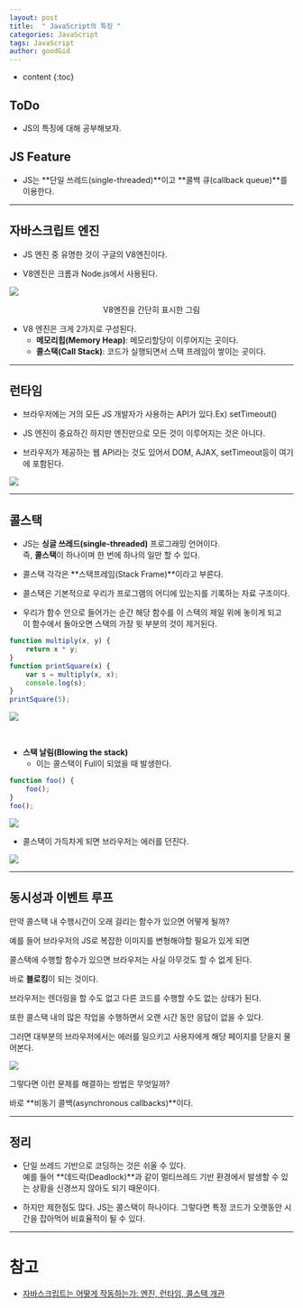 ```yaml
---
layout: post
title:  " JavaScript의 특징 "
categories: JavaScript
tags: JavaScript
author: goodGid
---
```

* content
{:toc}

## ToDo

* JS의 특징에 대해 공부해보자.








## JS Feature

* JS는 **단일 쓰레드(single-threaded)**이고 **콜백 큐(callback queue)**를 이용한다.

---

## 자바스크립트 엔진

* JS 엔진 중 유명한 것이 구글의 V8엔진이다.

* V8엔진은 크롬과 Node.js에서 사용된다. 


![](/assets/img/javascript/js_feature_1.png)
<center>V8엔진을 간단히 표시한 그림</center>

* V8 엔진은 크게 2가지로 구성된다.
    - **메모리힙(Memory Heap)**: 메모리할당이 이루어지는 곳이다.
    - **콜스택(Call Stack)**: 코드가 실행되면서 스택 프레임이 쌓이는 곳이다.

---

## 런타임

* 브라우저에는 거의 모든 JS 개발자가 사용하는 API가 있다.Ex) setTimeout()

* JS 엔진이 중요하긴 하지만 엔진만으로 모든 것이 이루어지는 것은 아니다. 

* 브라우저가 제공하는 웹 API라는 것도 있어서 DOM, AJAX, setTimeout등이 여기에 포함된다.

![](/assets/img/javascript/js_feature_2.png)

---

## 콜스택

* JS는 **싱글 쓰레드(single-threaded)** 프로그래밍 언어이다. <br> 즉, **콜스택**이 하나이며 한 번에 하나의 일만 할 수 있다.

* 콜스택 각각은 **스택프레임(Stack Frame)**이라고 부른다.

* 콜스택은 기본적으로 우리가 프로그램의 어디에 있는지를 기록하는 자료 구조이다. 

* 우리가 함수 안으로 들어가는 순간 해당 함수를 이 스택의 제일 위에 놓이게 되고 <br> 이 함수에서 돌아오면 스택의 가장 윗 부분의 것이 제거된다.

``` js
function multiply(x, y) {
    return x * y;
}
function printSquare(x) {
    var s = multiply(x, x);
    console.log(s);
}
printSquare(5);
```

![](/assets/img/javascript/js_feature_3.png)



<br>


* **스택 날림(Blowing the stack)**
    - 이는 콜스택이 Full이 되었을 때 발생한다.

``` js
function foo() {
    foo();
}
foo();
```

![](/assets/img/javascript/js_feature_4.png)

* 콜스택이 가득차게 되면 브라우저는 에러를 던진다.

![](/assets/img/javascript/js_feature_5.png)

---

## 동시성과 이벤트 루프


만약 콜스택 내 수행시간이 오래 걸리는 함수가 있으면 어떻게 될까?

예를 들어 브라우저의 JS로 복잡한 이미지를 변형해야할 필요가 있게 되면 

콜스택에 수행할 함수가 있으면 브라우저는 사실 아무것도 할 수 없게 된다.

바로 **블로킹**이 되는 것이다.

브라우저는 렌더링을 할 수도 없고 다른 코드를 수행할 수도 없는 상태가 된다.

또한 콜스택 내의 많은 작업을 수행하면서 오랜 시간 동안 응답이 없을 수 있다.

그러면 대부분의 브라우저에서는 에러를 일으키고 사용자에게 해당 페이지를 닫을지 물어본다.

![](/assets/img/javascript/js_feature_6.png)

그렇다면 이런 문제를 해결하는 방법은 무엇일까?

바로 **비동기 콜백(asynchronous callbacks)**이다.

---

## 정리

* 단일 쓰레드 기반으로 코딩하는 것은 쉬울 수 있다. <br> 예를 들어 **데드락(Deadlock)**과 같이 멀티쓰레드 기반 환경에서 발생할 수 있는 상황을 신경쓰지 않아도 되기 때문이다.

* 하지만 제한점도 많다. JS는 콜스택이 하나이다. 그렇다면 특정 코드가 오랫동안 시간을 잡아먹어 비효율적이 될 수 있다.


---

# 참고

* [자바스크립트는 어떻게 작동하는가: 엔진, 런타임, 콜스택 개관](https://engineering.huiseoul.com/%EC%9E%90%EB%B0%94%EC%8A%A4%ED%81%AC%EB%A6%BD%ED%8A%B8%EB%8A%94-%EC%96%B4%EB%96%BB%EA%B2%8C-%EC%9E%91%EB%8F%99%ED%95%98%EB%8A%94%EA%B0%80-%EC%97%94%EC%A7%84-%EB%9F%B0%ED%83%80%EC%9E%84-%EC%BD%9C%EC%8A%A4%ED%83%9D-%EA%B0%9C%EA%B4%80-ea47917c8442)